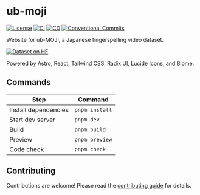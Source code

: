 # ub-moji

[![License](https://img.shields.io/github/license/tpu-kanglabs/ub-moji)](./LICENSE)
[![CI](https://github.com/tpu-kanglabs/ub-moji/actions/workflows/ci.yaml/badge.svg)](https://github.com/tpu-kanglabs/ub-moji/actions/workflows/ci.yaml)
[![CD](https://github.com/tpu-kanglabs/ub-moji/actions/workflows/cd.yaml/badge.svg)](https://github.com/tpu-kanglabs/ub-moji/actions/workflows/cd.yaml)
[![Conventional Commits](https://img.shields.io/badge/Conventional%20Commits-1.0.0-%23FE5196?logo=conventionalcommits&logoColor=white)](https://conventionalcommits.org)

Website for ub-MOJI, a Japanese fingerspelling video dataset.

[![Dataset on HF](https://huggingface.co/datasets/huggingface/badges/resolve/main/dataset-on-hf-sm.svg)](https://huggingface.co/datasets/kanglabs/ub-MOJI)

Powered by Astro, React, Tailwind CSS, Radix UI, Lucide Icons, and Biome.

## Commands

| Step                | Command                |
|---------------------|-----------------------|
| Install dependencies| `pnpm install`        |
| Start dev server    | `pnpm dev`            |
| Build               | `pnpm build`          |
| Preview             | `pnpm preview`        |
| Code check          | `pnpm check`          |

## Contributing

Contributions are welcome! Please read the [contributing guide](https://github.com/tpu-kanglabs/.github/blob/main/.github/CONTRIBUTING.md) for details.
